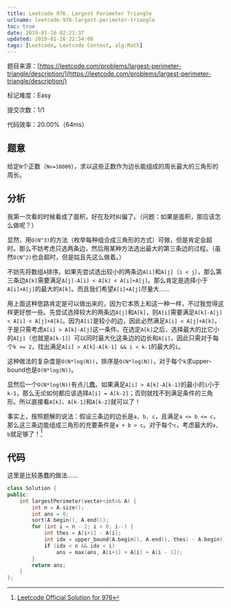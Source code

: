 ```yaml
---
title: Leetcode 976. Largest Perimeter Triangle
urlname: leetcode-976-largest-perimeter-triangle
toc: true
date: 2019-01-16 02:21:37
updated: 2019-01-16 22:54:00
tags: [Leetcode, Leetcode Contest, alg:Math]
---
```


题目来源：[https://leetcode.com/problems/largest-perimeter-triangle/description/](https://leetcode.com/problems/largest-perimeter-triangle/description/)

标记难度：Easy

提交次数：1/1

代码效率：20.00%（64ms）

## 题意

给定`N`个正数（`N<=10000`），求以这些正数作为边长能组成的周长最大的三角形的周长。

## 分析

我第一次看的时候看成了面积，好在及时纠偏了。（问题：如果是面积，那应该怎么做呢？）

显然，用`O(N^3)`的方法（枚举每种组合成三角形的方式）可做，但是肯定会超时。那么不妨考虑只选两条边，然后用某种方法选出最大的第三条边的过程。（虽然`O(N^2)`也会超时，但是姑且先这么做着。）

不妨先将数组`A`排序。如果先尝试选出较小的两条边`A[i]`和`A[j]`（`i < j`），那么第三条边`A[k]`需要满足`A[j]-A[i] < A[k] < A[i]+A[j]`。那么肯定是选择小于`A[i]+A[j]`的最大的`A[k]`。而且我们希望`A[i]+A[j]`尽量大……

用上面这种思路肯定是可以做出来的，因为它本质上和这一种一样，不过我觉得这样更好想一些。先尝试选择较大的两条边`A[j]`和`A[k]`，则`A[i]`需要满足`A[k]-A[j] < A[i] < A[j]+A[k]`。因为`A[i]`是较小的边，因此必然满足`A[i] < A[j]+A[k]`，于是只需考虑`A[i] > A[k]-A[j]`这一条件。在选定`A[k]`之后，选择最大的比它小的`A[j]`（也就是`A[k-1]`）可以同时最大化这条边的边长和`A[i]`，因此只需对于每个`k >= 2`，找出满足`A[i] > A[k]-A[k-1] && i < k-1`的最大的`i`。

这种做法的复杂度是`O(N*log(N))`，排序是`O(N*log(N))`，对于每个`k`求upper-bound也是`O(N*log(N))`。

显然后一个`O(N*log(N))`有点儿蠢。如果满足`A[i] > A[k]-A[k-1]`的最小的`i`小于`k-1`，那么无论如何都应该选择`A[i] = A[k-2]`；否则就找不到满足条件的三角形。所以直接看`A[k]`、`A[k-1]`和`A[k-2]`就可以了！

事实上，按照题解的说法：假设三条边的边长是`a, b, c`，且满足`a <= b <= c`，那么这三条边能组成三角形的充要条件是`a + b > c`。对于每个`c`，考虑最大的`a, b`就足够了！[^sln]

[^sln]: [Leetcode Official Solution for 976](https://leetcode.com/articles/largest-perimeter-triangle/)

## 代码

这里是比较愚蠢的做法……

```cpp
class Solution {
public:
    int largestPerimeter(vector<int>& A) {
        int n = A.size();
        int ans = 0;
        sort(A.begin(), A.end());
        for (int i = n - 2; i > 0; i--) {
            int thes = A[i+1] - A[i];
            int idx = upper_bound(A.begin(), A.end(), thes) - A.begin();
            if (idx < n && idx < i)
                ans = max(ans, A[i+1] + A[i] + A[i - 1]);
        }
        return ans;
    }
};
```